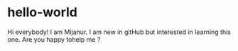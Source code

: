 # hello-world
Hi everybody!
I am Mijanur. I am new in gitHub but interested in learning this one. Are you happy tohelp me ?
